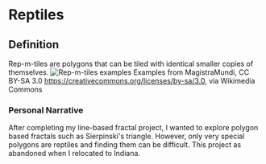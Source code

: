 # Reptiles
## Definition
Rep-m-tiles are polygons that can be tiled with identical smaller copies of themselves.
![Rep-m-tiles examples](https://upload.wikimedia.org/wikipedia/commons/7/70/A_selection_of_rep-tiles.gif)
Examples from MagistraMundi, CC BY-SA 3.0 <https://creativecommons.org/licenses/by-sa/3.0>, via Wikimedia Commons
### Personal Narrative
After completing my line-based fractal project, I wanted to explore polygon based fractals such as Sierpinski's triangle. However, only very special polygons are reptiles and finding them can be difficult.
This project as abandoned when I relocated to Indiana.
